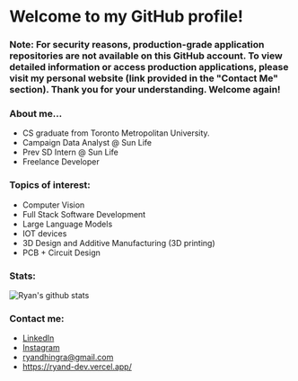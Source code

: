 # Welcome to my GitHub profile!

### Note: For security reasons, production-grade application repositories are not available on this GitHub account. To view detailed information or access production applications, please visit my personal website (link provided in the "Contact Me" section). Thank you for your understanding. Welcome again!

### About me...
* CS graduate from Toronto Metropolitan University.
* Campaign Data Analyst @ Sun Life
* Prev SD Intern @ Sun Life
* Freelance Developer

### Topics of interest:
* Computer Vision
* Full Stack Software Development
* Large Language Models
* IOT devices
* 3D Design and Additive Manufacturing (3D printing)
* PCB + Circuit Design

### Stats:
![Ryan's github stats](https://github-readme-stats.vercel.app/api?username=RyanDhingra&show_icons=true&bg_color=0492C2&text_color=ffffff&title_color=ffffff&icon_color=ffffff?cache=0)

### Contact me:
* <a href="https://www.linkedin.com/in/ryan-dhingra-82969822b/" target="_blank">LinkedIn</a>
* <a href="https://www.instagram.com/ryxn_lives/" target="_blank">Instagram</a>
* ryandhingra@gmail.com
* https://ryand-dev.vercel.app/
